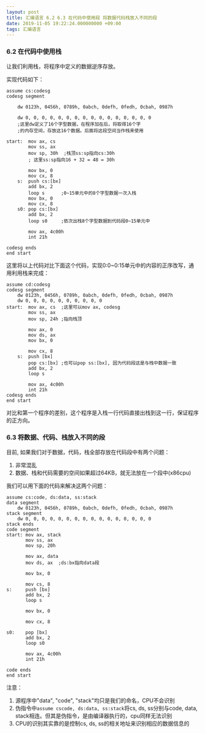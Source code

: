 ```yaml
---
layout: post
title: 汇编语言 6.2 6.3 在代码中使用段 将数据代码栈放入不同的段
date: 2019-11-05 19:22:24.000000000 +09:00
tags: 汇编语言
---
```


### 6.2 在代码中使用栈

让我们利用栈，将程序中定义的数据逆序存放。

实现代码如下：

```x86asm
assume cs:codesg
codesg segment
    
    dw 0123h, 0456h, 0789h, 0abch, 0defh, 0fedh, 0cbah, 0987h

    dw 0, 0, 0, 0, 0, 0, 0, 0, 0, 0, 0, 0, 0, 0, 0, 0
    ;这里dw定义了16个字型数据，在程序加在后，将取得16个字
    ;的内存空间，存放这16个数据。后面将这段空间当作栈来使用

start:  mov ax, cs
        mov ss, ax
        mov sp, 30h  ;栈顶ss:sp指向cs:30h 
        ; 这里ss:sp指向16 + 32 = 48 = 30h

        mov bx, 0
        mov cx, 8
    s:  push cs:[bx]
        add bx, 2
        loop s      ;0~15单元中的8个字型数据一次入栈
        mov bx, 0
        mov cx, 8
    s0: pop cs:[bx]
        add bx, 2
        loop s0     ;依次出栈8个字型数据到代码段0~15单元中

        mov ax, 4c00h
        int 21h

codesg ends
end start
```

这里将以上代码对比下面这个代码，实现0:0~0:15单元中的内容的正序改写，通用利用栈来完成：

```x86asm
assume cd:codesg
codesg segment
    dw 0123h, 0456h, 0789h, 0abch, 0defh, 0fedh, 0cbah, 0987h
    dw 0, 0, 0, 0, 0, 0, 0, 0, 0, 0
start:  mov ax, cs  ;这里可以mov ax, codesg
        mov ss, ax
        mov sp, 24h ;指向栈顶

        mov ax, 0
        mov ds, ax
        mov bx, 0

        mov cx, 8
    s:  push [bx]
        pop cs:[bx] ;也可以pop ss:[bx], 因为代码段这是与栈中数据一致
        add bx, 2
        loop s

        mov ax, 4c00h
        int 21h
codesg ends
end start
```

对比和第一个程序的差别，这个程序是入栈一行代码直接出栈到这一行，保证程序的正方向。

### 6.3 将数据、代码、栈放入不同的段

目前, 如果我们对于数据，代码，栈全部存放在代码段中有两个问题：

1. 非常混乱
2. 数据、栈和代码需要的空间如果超过64KB，就无法放在一个段中(x86cpu)

我们可以用下面的代码来解决这两个问题：

```x86asm
assume cs:code, ds:data, ss:stack
data segment
    dw 0123h, 0456h, 0789h, 0abch, 0defh, 0fedh, 0cbah, 0987h
stack segment
    dw 0, 0, 0, 0, 0, 0, 0, 0, 0, 0, 0, 0, 0, 0, 0, 0 
stack ends
code segment
start: mov ax, stack
       mov ss, ax
       mov sp, 20h

       mov ax, data
       mov ds, ax  ;ds:bx指向data段

       mov bx, 0

       mov cs, 8
s:     push [bx]
       add bx, 2
       loop s

       mov bx, 0

       mov cx, 8

s0:    pop [bx]
       add bx, 2
       loop s0

       mov ax, 4c00h
       int 21h

code ends
end start
```

注意：

1. 源程序中"data", "code", "stack"均只是我们的命名，CPU不会识别
2. 伪指令中```assume cscode, ds:data, ss:stack```将cs, ds, ss分别与code, data, stack相连。但其是伪指令，是由编译器执行的，cpu同样无法识别
3. CPU的识别其实靠的是控制cs, ds, ss的相关地址来识别相应的数据信息的

